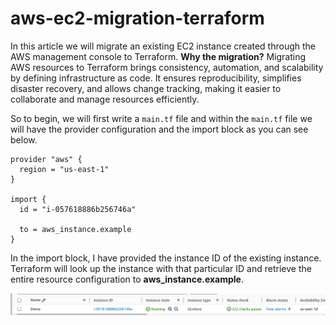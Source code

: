 # aws-ec2-migration-terraform

In this article we will migrate an existing EC2 instance created through the AWS management console to Terraform. **Why the migration?** 
Migrating AWS resources to Terraform brings consistency, automation, and scalability by defining infrastructure as code. It ensures reproducibility, simplifies disaster recovery, and allows change tracking, making it easier to collaborate and manage resources efficiently.

So to begin, we will first write a ``` main.tf ``` file and within the ``` main.tf ``` file we will have the provider configuration and the import block as you can see below. 

```
provider "aws" {
  region = "us-east-1"
}

import {
  id = "i-057618886b256746a"

  to = aws_instance.example
}
```

In the import block, I have provided the instance ID of the existing instance. Terraform will look up the instance with that particular ID and retrieve the entire resource configuration to **aws_instance.example**.

![alt text](image.png)